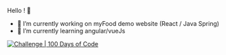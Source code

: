 Hello ! 👋

- 🔭 I’m currently working on myFood demo website (React / Java Spring)
- 🌱 I’m currently learning angular/vueJs

[![Challenge | 100 Days of Code](https://img.shields.io/static/v1?label=Challenge&labelColor=384357&message=100%20Days%20of%20Code&color=00b4ee&style=for-the-badge&link=https://www.100daysofcode.com)](https://www.100daysofcode.com)
